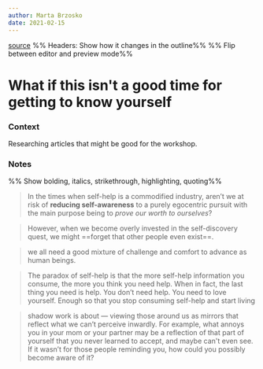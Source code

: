 ```yaml
---
author: Marta Brzosko
date: 2021-02-15
---
```

[source](https://betterhumans.pub/what-if-this-isnt-a-good-time-for-getting-to-know-yourself-86f6de94d0c0)
%% Headers: Show how it changes in the outline%%
%% Flip between editor and preview mode%%
# What if this isn't a good time for getting to know yourself

### Context
Researching articles that might be good for the workshop.

### Notes

%% Show bolding, italics, strikethrough, highlighting, quoting%%

> In the times when self-help is a commodified industry, aren’t we at risk of **reducing self-awareness** to a purely egocentric pursuit with the main purpose being to *prove our worth to ourselves*?


> However, when we become overly invested in the self-discovery quest, we might ==forget that other people even exist==.


> we all need a good mixture of challenge and comfort to advance as human beings.


> The paradox of self-help is that the more self-help information you consume, the more you think you need help. When in fact, the last thing you need is help. You don’t need help. You need to love yourself. Enough so that you stop consuming self-help and start living


> shadow work is about — viewing those around us as mirrors that reflect what we can’t perceive inwardly. For example, what annoys you in your mom or your partner may be a reflection of that part of yourself that you never learned to accept, and maybe can't even see. If it wasn’t for those people reminding you, how could you possibly become aware of it?